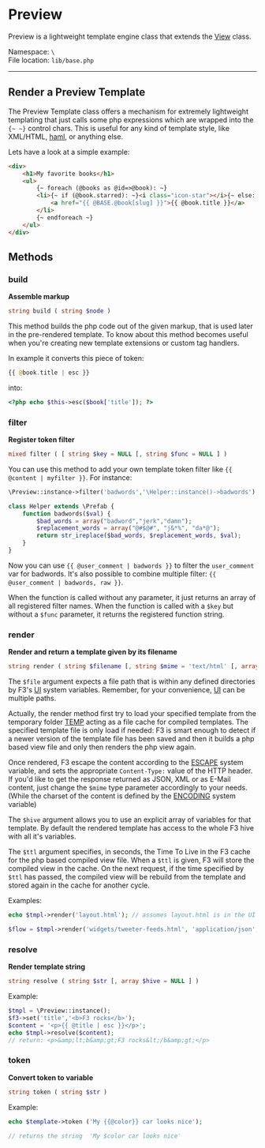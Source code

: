 # Preview

Preview is a lightweight template engine class that extends the [View](view) class.


Namespace: `\` <br/>
File location: `lib/base.php`

---

## Render a Preview Template

The Preview Template class offers a mechanism for extremely lightweight templating that just calls some php expressions which are wrapped into the `{~ ~}` control chars.
This is useful for any kind of template style, like XML/HTML, [haml](http://haml.info/), or anything else.

Lets have a look at a simple example:

``` html
<div>
	<h1>My favorite books</h1>
	<ul>
		{~ foreach (@books as @id=>@book): ~}
		<li>{~ if (@book.starred): ~}<i class="icon-star"></i>{~ else: ~}<i class="icon-normal">{~ endif ~}
			<a href="{{ @BASE.@book[slug] }}">{{ @book.title }}</a>
		</li>
		{~ endforeach ~}
	</ul>
</div>
```


## Methods

### build

**Assemble markup**

``` php
string build ( string $node )
```
This method builds the php code out of the given markup, that is used later in the pre-rendered template.
To know about this method becomes useful when you're creating new template extensions or custom tag handlers.

In example it converts this piece of token:

``` php
{{ @book.title | esc }}
```

into:

```php
<?php echo $this->esc($book['title']); ?>
```

### filter

**Register token filter**

``` php
mixed filter ( [ string $key = NULL [, string $func = NULL ] )
```

You can use this method to add your own template token filter like `{{ @content | myfilter }}`. For instance:

``` php
\Preview::instance->filter('badwords','\Helper::instance()->badwords');
```

``` php
class Helper extends \Prefab {
	function badwords($val) {
		$bad_words = array("badword","jerk","damn");
		$replacement_words = array("@#$@#", "j&*%", "da*@"); 
		return str_ireplace($bad_words, $replacement_words, $val);
	}
}
```

Now you can use `{{ @user_comment | badwords }}` to filter the `user_comment` var for badwords. It's also possible to combine multiple filter: `{{ @user_comment | badwords, raw }}`.

When the function is called without any parameter, it just returns an array of all registered filter names.
When the function is called with a `$key` but without a `$func` parameter, it returns the registered function string.

### render

**Render and return a template given by its filename**

```php
string render ( string $filename [, string $mime = 'text/html' [, array $hive = NULL [, int $ttl = 0 ]]] )
```

The `$file` argument expects a file path that is within any defined directories by F3's [UI](quick-reference#ui) system variables. Remember, for your convenience, [UI](quick-reference#ui) can be multiple paths.

Actually, the render method first try to load your specified template from the temporary folder [TEMP](quick-reference#temp) acting as a file cache for compiled templates. The specified template file is only load if needed: F3 is smart enough to detect if a newer version of the template file has been saved and then it builds a php based view file and only then renders the php view again.

Once rendered, F3 escape the content according to the [ESCAPE](quick-reference#escape) system variable, and sets the appropriate `Content-Type:` value of the HTTP header. If you'd like to get the response returned as JSON, XML or as E-Mail content, just change the `$mime` type parameter accordingly to your needs. (While the charset of the content is defined by the [ENCODING](quick-reference#encoding) system variable)

The `$hive` argument allows you to use an explicit array of variables for that template. By default the rendered template has access to the whole F3 hive with all it's variables.

The `$ttl` argument specifies, in seconds, the Time To Live in the F3 cache for the php based compiled view file. When a `$ttl` is given, F3 will store the compiled view in the cache. On the next request, if the time specified by `$ttl` has passed, the compiled view will be rebuild from the template and stored again in the cache for another cycle.

Examples:

```php
echo $tmpl->render('layout.html'); // assumes layout.html is in the UI folder
```

```php
$flow = $tmpl->render('widgets/tweeter-feeds.html', 'application/json', NULL, 300 ); // cache for 5 minutes
```


### resolve

**Render template string**

``` php
string resolve ( string $str [, array $hive = NULL ] )
```

Example:

``` php
$tmpl = \Preview::instance();
$f3->set('title','<b>F3 rocks</b>');
$content = '<p>{{ @title | esc }}</p>';
echo $tmpl->resolve($content);
// return: <p>&amp;lt;b&amp;gt;F3 rocks&lt;/b&amp;gt;</p>
```


### token
**Convert token to variable**

```php
string token ( string $str )
```

Example:

```php
echo $template->token ('My {{@color}} car looks nice');

// returns the string  'My $color car looks nice'
```
